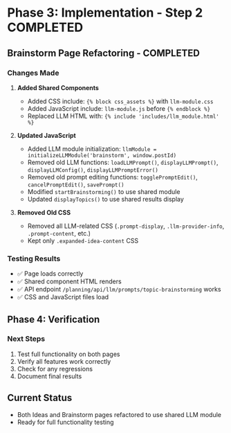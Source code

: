 # Phase 3: Implementation - Step 2 COMPLETED

## Brainstorm Page Refactoring - COMPLETED

### Changes Made
1. **Added Shared Components**
   - Added CSS include: `{% block css_assets %}` with `llm-module.css`
   - Added JavaScript include: `llm-module.js` before `{% endblock %}`
   - Replaced LLM HTML with: `{% include 'includes/llm_module.html' %}`

2. **Updated JavaScript**
   - Added LLM module initialization: `llmModule = initializeLLMModule('brainstorm', window.postId)`
   - Removed old LLM functions: `loadLLMPrompt()`, `displayLLMPrompt()`, `displayLLMConfig()`, `displayLLMPromptError()`
   - Removed old prompt editing functions: `togglePromptEdit()`, `cancelPromptEdit()`, `savePrompt()`
   - Modified `startBrainstorming()` to use shared module
   - Updated `displayTopics()` to use shared results display

3. **Removed Old CSS**
   - Removed all LLM-related CSS (`.prompt-display`, `.llm-provider-info`, `.prompt-content`, etc.)
   - Kept only `.expanded-idea-content` CSS

### Testing Results
- ✅ Page loads correctly
- ✅ Shared component HTML renders
- ✅ API endpoint `/planning/api/llm/prompts/topic-brainstorming` works
- ✅ CSS and JavaScript files load

## Phase 4: Verification

### Next Steps
1. Test full functionality on both pages
2. Verify all features work correctly
3. Check for any regressions
4. Document final results

## Current Status
- Both Ideas and Brainstorm pages refactored to use shared LLM module
- Ready for full functionality testing
